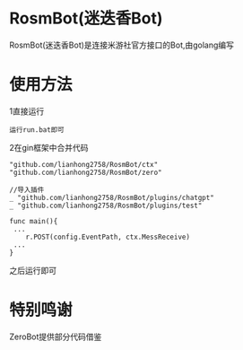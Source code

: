 # RosmBot(迷迭香Bot)
RosmBot(迷迭香Bot)是连接米游社官方接口的Bot,由golang编写
# 使用方法

1直接运行

	运行run.bat即可

2在gin框架中合并代码

  	"github.com/lianhong2758/RosmBot/ctx"
	"github.com/lianhong2758/RosmBot/zero"

	//导入插件
	_ "github.com/lianhong2758/RosmBot/plugins/chatgpt"
	_ "github.com/lianhong2758/RosmBot/plugins/test"
	
    func main(){
     ...
        r.POST(config.EventPath, ctx.MessReceive)
     ...
    }

之后运行即可

# 特别鸣谢
ZeroBot提供部分代码借鉴